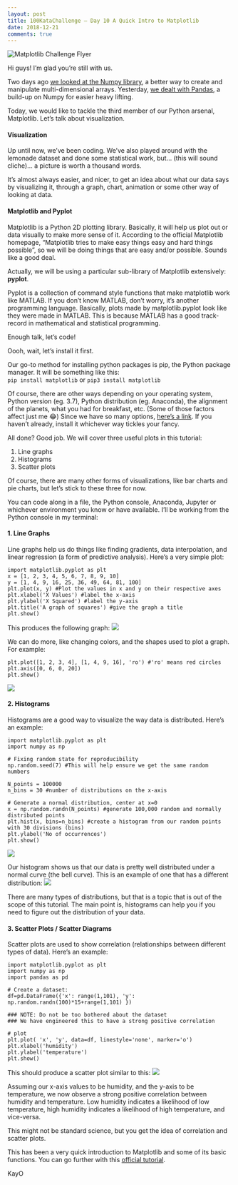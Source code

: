 ```yaml
---
layout: post
title: 100KataChallenge — Day 10 A Quick Intro to Matplotlib
date: 2018-12-21
comments: true
---
```


![Matplotlib Challenge Flyer](https://miro.medium.com/max/1100/0*cdsWxmW68QHdtH5i.png)

Hi guys! I’m glad you’re still with us.

Two days ago [we looked at the Numpy library](https://medium.com/@ngunyimacharia/day-8-sliding-into-numpy-f59989e7bfcd), a better way to create and manipulate multi-dimensional arrays. Yesterday, [we dealt with Pandas](https://medium.com/@wilbusaka/a-gentle-introduction-to-pandas-5ed17421a59d), a build-up on Numpy for easier heavy lifting.

Today, we would like to tackle the third member of our Python arsenal, Matplotlib. Let’s talk about visualization.

#### Visualization
Up until now, we’ve been coding. We’ve also played around with the lemonade dataset and done some statistical work, but… (this will sound cliche)… a picture is worth a thousand words.

It’s almost always easier, and nicer, to get an idea about what our data says by visualizing it, through a graph, chart, animation or some other way of looking at data.

#### Matplotlib and Pyplot
Matplotlib is a Python 2D plotting library. Basically, it will help us plot out or data visually to make more sense of it. According to the official Matplotlib homepage, “Matplotlib tries to make easy things easy and hard things possible”, so we will be doing things that are easy and/or possible. Sounds like a good deal.

Actually, we will be using a particular sub-library of Matplotlib extensively: **pyplot**.

Pyplot is a collection of command style functions that make matplotlib work like MATLAB. If you don’t know MATLAB, don’t worry, it’s another programming language. Basically, plots made by matplotlib.pyplot look like they were made in MATLAB. This is because MATLAB has a good track-record in mathematical and statistical programming.

Enough talk, let’s code!

Oooh, wait, let’s install it first.

Our go-to method for installing python packages is pip, the Python package manager. It will be something like this:  
`pip install matplotlib` or `pip3 install matplotlib`

Of course, there are other ways depending on your operating system, Python version (eg. 3.7), Python distribution (eg. Anaconda), the alignment of the planets, what you had for breakfast, etc. (Some of those factors affect just me 😂)
Since we have so many options, [here’s a link](https://matplotlib.org/2.0.2/users/installing.html). If you haven’t already, install it whichever way tickles your fancy.

All done? Good job. We will cover three useful plots in this tutorial:
1. Line graphs
2. Histograms
3. Scatter plots

Of course, there are many other forms of visualizations, like bar charts and pie charts, but let’s stick to these three for now.

You can code along in a file, the Python console, Anaconda, Jupyter or whichever environment you know or have available. I’ll be working from the Python console in my terminal:

#### 1. Line Graphs
Line graphs help us do things like finding gradients, data interpolation, and linear regression (a form of predictive analysis). Here’s a very simple plot:
```
import matplotlib.pyplot as plt
x = [1, 2, 3, 4, 5, 6, 7, 8, 9, 10]
y = [1, 4, 9, 16, 25, 36, 49, 64, 81, 100]
plt.plot(x, y) #Plot the values in x and y on their respective axes
plt.xlabel('X Values') #label the x-axis
plt.ylabel('X Squared') #label the y-axis
plt.title('A graph of squares') #give the graph a title
plt.show()
```

This produces the following graph:
![](https://miro.medium.com/max/828/0*BJhIAnBgartu92KJ.png)

We can do more, like changing colors, and the shapes used to plot a graph. For example:
```
plt.plot([1, 2, 3, 4], [1, 4, 9, 16], 'ro') #'ro' means red circles
plt.axis([0, 6, 0, 20])
plt.show()
```
![](https://miro.medium.com/max/828/0*LM7N29Ty6waRuYGd.png)

#### 2. Histograms
Histograms are a good way to visualize the way data is distributed. Here’s an example:
```
import matplotlib.pyplot as plt
import numpy as np

# Fixing random state for reproducibility
np.random.seed(7) #This will help ensure we get the same random numbers

N_points = 100000
n_bins = 30 #number of distributions on the x-axis

# Generate a normal distribution, center at x=0
x = np.random.randn(N_points) #generate 100,000 random and normally distributed points
plt.hist(x, bins=n_bins) #create a histogram from our random points with 30 divisions (bins)
plt.ylabel('No of occurrences')
plt.show()
```
![](https://miro.medium.com/max/828/0*BVdQ0eu8jmZGDLrB.png)

Our histogram shows us that our data is pretty well distributed under a normal curve (the bell curve). This is an example of one that has a different distribution:
![](https://miro.medium.com/max/828/0*ZCA2l_hOg-FYSxa6.png)

There are many types of distributions, but that is a topic that is out of the scope of this tutorial. The main point is, histograms can help you if you need to figure out the distribution of your data.

#### 3. Scatter Plots / Scatter Diagrams
Scatter plots are used to show correlation (relationships between different types of data). Here’s an example:
```
import matplotlib.pyplot as plt
import numpy as np
import pandas as pd
 
# Create a dataset:
df=pd.DataFrame({'x': range(1,101), 'y': np.random.randn(100)*15+range(1,101) })

### NOTE: Do not be too bothered about the dataset
### We have engineered this to have a strong positive correlation
 
# plot
plt.plot( 'x', 'y', data=df, linestyle='none', marker='o')
plt.xlabel('humidity')
plt.ylabel('temperature')
plt.show()
```

This should produce a scatter plot similar to this:
![](https://miro.medium.com/max/828/0*ptDU5lyEN_u9o4Yr.png)

Assuming our x-axis values to be humidity, and the y-axis to be temperature, we now observe a strong positive correlation between humidity and temperature. Low humidity indicates a likelihood of low temperature, high humidity indicates a likelihood of high temperature, and vice-versa.

This might not be standard science, but you get the idea of correlation and scatter plots.

This has been a very quick introduction to Matplotlib and some of its basic functions. You can go further with this [official tutorial](https://matplotlib.org/stable/tutorials/index.html).

KayO
